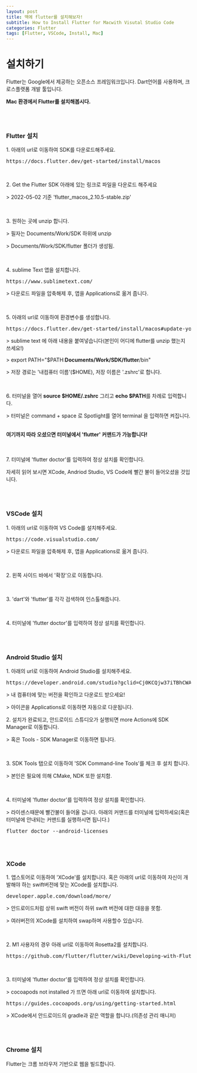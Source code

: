 ```yaml
---
layout: post
title: 맥에 flutter를 설치해보자!
subtitle: How to Install Flutter for Macwith Visutal Studio Code
categories: Flutter
tags: [Flutter, VSCode, Install, Mac]
---
```


<H1>설치하기</H1>
<p>
  Flutter는 Google에서 제공하는 오픈소스 프레임워크입니다. Dart언어를 사용하며, 크로스플랫폼 개발 툴입니다.
</p>
<p>
  <b>Mac 환경에서 Flutter를 설치해봅시다.</b>
</p>
<br/>
<br/>
<H3>Flutter 설치</H3>
<p>
  1. 아래의 url로 이동하여 SDK를 다운로드해주세요.
</p>
<pre>
https://docs.flutter.dev/get-started/install/macos
</pre>
<br/><p>2. Get the Flutter SDK 아래에 있는 링크로 파일을 다운로드 해주세요</p>
<p> > 2022-05-02 기준 'flutter_macos_2.10.5-stable.zip'</p>
<br/><p>3. 원하는 곳에 unzip 합니다.</p>
<p> > 필자는 Documents/Work/SDK 하위에 unzip</p>
<p> > Documents/Work/SDK/flutter 폴더가 생성됨.</p>
<br/><p>4. sublime Text 앱을 설치합니다.</p>
<pre>https://www.sublimetext.com/
</pre>
<p> > 다운로드 파일을 압축해제 후, 앱을 Applications로 옮겨 줍니다.</p>
<br/><p>5. 아래의 url로 이동하여 환경변수를 생성합니다.</p>
<pre>
https://docs.flutter.dev/get-started/install/macos#update-your-path
</pre>
<p> > sublime text 에 아래 내용을 붙여넣습니다(본인이 어디에 flutter를 unzip 했는지 쓰세요!)</p>
<p> > export PATH="$PATH:<b>Documents/Work/SDK/flutter</b>/bin"</p>
<p> > 저장 경로는 '내컴퓨터 이름'($HOME), 저장 이름은 '.zshrc'로 합니다.</p>
<br/><p>6. 터미널을 열어 <b>source $HOME/.zshrc</b> 그리고 <b>echo $PATH</b>를 차례로 입력합니다.</p>
<p> > 터미널은 command + space 로 Spotlight를 열어 terminal 을 입력하면 켜집니다.</p>
<br/><b>여기까지 따라 오셨으면 터미널에서 'flutter' 커맨드가 가능합니다!</b><br/><br/>
<br/><p>7. 터미널에 'flutter doctor'를 입력하여 정상 설치를 확인합니다. </p>  
<p>자세히 읽어 보시면 XCode, Andriod Studio, VS Code에 빨간 불이 들어오셨을 것입니다.</p>

<br/><br/>
<H3>VSCode 설치</H3>
<p>
  1. 아래의 url로 이동하여 VS Code를 설치해주세요.
</p>
<pre>
https://code.visualstudio.com/
</pre>
<p> > 다운로드 파일을 압축해제 후, 앱을 Applications로 옮겨 줍니다.</p>
<br/><p>2. 왼쪽 사이드 바에서 '확장'으로 이동합니다.</p>
<br/><p>3. 'dart'와 'flutter'를 각각 검색하여 인스톨해줍니다.</p>
<br/><p>4. 터미널에 'flutter doctor'를 입력하여 정상 설치를 확인합니다. </p>  
<br/><br/>
<H3>Android Studio 설치</H3>
<p>
  1. 아래의 url로 이동하여 Android Studio를 설치해주세요.
</p>
<pre>
https://developer.android.com/studio?gclid=Cj0KCQjw37iTBhCWARIsACBt1IzKAjxURMwZHTlV2SqtTzgC_F0dMNIcgquJ9CPFEXNIcJu9nHOM_lsaAlpVEALw_wcB&gclsrc=aw.ds#downloads
</pre>
<p> > 내 컴퓨터에 맞는 버전을 확인하고 다운로드 받으세요!</p>
<p> > 아이콘을 Applications로 이동하면 자동으로 다운됩니다.</p
<br/><p>2. 설치가 완료되고, 안드로이드 스튜디오가 실행되면 more Actions에 SDK Manager로 이동합니다. </p>  
<p> > 혹은 Tools - SDK Manager로 이동하면 됩니다.</p>
<br/><p>3. SDK Tools 탭으로 이동하여 'SDK Command-line Tools'를 체크 후 설치 합니다. </p>  
<p> > 본인은 필요에 의해 CMake, NDK 또한 설치함.</p>
<br/><p>4. 터미널에 'flutter doctor'를 입력하여 정상 설치를 확인합니다. </p>
<p> > 라이센스때문에 빨간불이 들어올 겁니다. 아래의 커맨드를 터미널에 입력하세요(혹은 터미널에 안내되는 커맨드를 실행하시면 됩니다.)</p>
<pre>
flutter doctor --android-licenses
</pre>
  
<br/><br/>
<H3>XCode</H3>
<p>
  1. 앱스토어로 이동하여 'XCode'를 설치합니다. 혹은 아래의 url로 이동하여 자신이 개발해야 하는 swift버전에 맞는 XCode를 설치합니다.
</p>
<pre>
developer.apple.com/download/more/
</pre>
<p> > 안드로이드처럼 상위 swift 버전이 하위 swift 버전에 대한 대응을 못함.</p>
<p> > 여러버전의 XCode를 설치하여 swap하며 사용할수 있습니다.</p>
<br/><p>2. M1 사용자의 경우 아래 url로 이동하여 Rosetta2를 설치합니다. </p>
<pre>
https://github.com/flutter/flutter/wiki/Developing-with-Flutter-on-Apple-Silicon
</pre>
<br/><p>3. 터미널에 'flutter doctor'를 입력하여 정상 설치를 확인합니다. </p>
<p> > cocoapods not installed 가 뜨면 아래 url로 이동하여 설치합니다.</p>
<pre>
https://guides.cocoapods.org/using/getting-started.html
</pre>
<p> > XCode에서 안드로이드의 gradle과 같은 역할을 합니다.(의존성 관리 매니저)</p>

<br/><br/>
<H3>Chrome 설치</H3>
<p>
  Flutter는 크롬 브라우저 기반으로 웹을 빌드합니다.
</p>

